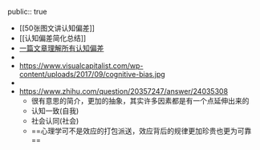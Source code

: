 public:: true

- [[50张图文讲认知偏差]]
- [[认知偏差简化总结]]
- [一篇文章理解所有认知偏差](https://zhuanlan.zhihu.com/p/27451663)
-
- https://www.visualcapitalist.com/wp-content/uploads/2017/09/cognitive-bias.jpg
-
- https://www.zhihu.com/question/20357247/answer/24035308
	- 很有意思的简介，更加的抽象，其实许多因素都是有一个点延伸出来的
	- 认知一致(自我)
	- 社会认同(社会)
	- ==心理学可不是效应的打包派送，效应背后的规律更加珍贵也更为可靠==
